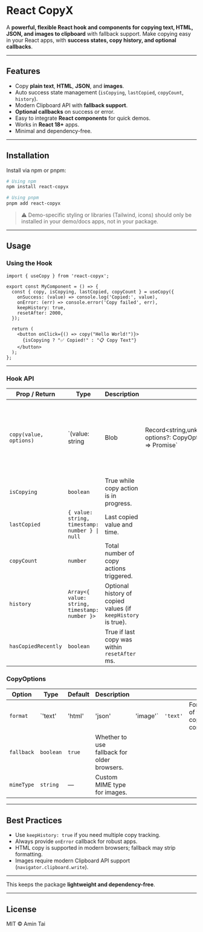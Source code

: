 # React CopyX

A **powerful, flexible React hook and components for copying text, HTML, JSON, and images to clipboard** with fallback support.
Make copying easy in your React apps, with **success states, copy history, and optional callbacks**.

---

## Features

* Copy **plain text**, **HTML**, **JSON**, and **images**.
* Auto success state management (`isCopying`, `lastCopied`, `copyCount`, `history`).
* Modern Clipboard API with **fallback support**.
* **Optional callbacks** on success or error.
* Easy to integrate **React components** for quick demos.
* Works in **React 18+** apps.
* Minimal and dependency-free.

---

## Installation

Install via npm or pnpm:

```bash
# Using npm
npm install react-copyx

# Using pnpm
pnpm add react-copyx
```

> ⚠️ Demo-specific styling or libraries (Tailwind, icons) should only be installed in your demo/docs apps, not in your package.

---

## Usage

### Using the Hook

```tsx
import { useCopy } from 'react-copyx';

export const MyComponent = () => {
  const { copy, isCopying, lastCopied, copyCount } = useCopy({
    onSuccess: (value) => console.log('Copied:', value),
    onError: (err) => console.error('Copy failed', err),
    keepHistory: true,
    resetAfter: 2000,
  });

  return (
    <button onClick={() => copy("Hello World!")}> 
      {isCopying ? "✅ Copied!" : "📋 Copy Text"}
    </button>
  );
};
```

---

### Hook API

| Prop / Return          | Type                                           | Description                                                   |                                                                  |                                                                                                  |
| ---------------------- | ---------------------------------------------- | ------------------------------------------------------------- | ---------------------------------------------------------------- | ------------------------------------------------------------------------------------------------ |
| `copy(value, options)` | `(value: string                                | Blob                                                          | Record<string,unknown>, options?: CopyOptions) => Promise<void>` | Copy a value to clipboard. `options` allows specifying format (`text`, `html`, `json`, `image`). |
| `isCopying`            | `boolean`                                      | True while copy action is in progress.                        |                                                                  |                                                                                                  |
| `lastCopied`           | `{ value: string, timestamp: number } \| null` | Last copied value and time.                                   |                                                                  |                                                                                                  |
| `copyCount`            | `number`                                       | Total number of copy actions triggered.                       |                                                                  |                                                                                                  |
| `history`              | `Array<{ value: string, timestamp: number }>`  | Optional history of copied values (if `keepHistory` is true). |                                                                  |                                                                                                  |
| `hasCopiedRecently`    | `boolean`                                      | True if last copy was within `resetAfter` ms.                 |                                                                  |                                                                                                  |

### CopyOptions

| Option     | Type      | Default | Description                                 |          |          |                               |
| ---------- | --------- | ------- | ------------------------------------------- | -------- | -------- | ----------------------------- |
| `format`   | `'text'   | 'html'  | 'json'                                      | 'image'` | `'text'` | Format of the copied content. |
| `fallback` | `boolean` | `true`  | Whether to use fallback for older browsers. |          |          |                               |
| `mimeType` | `string`  | —       | Custom MIME type for images.                |          |          |                               |

---

## Best Practices

* Use `keepHistory: true` if you need multiple copy tracking.
* Always provide `onError` callback for robust apps.
* HTML copy is supported in modern browsers; fallback may strip formatting.
* Images require modern Clipboard API support (`navigator.clipboard.write`).

---

This keeps the package **lightweight and dependency-free**.

---

## License

MIT © Amin Tai
